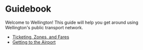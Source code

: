 # Guidebook

<p class="splash">
  Welcome to Wellington! This guide will help you get around using Wellington's public transport network.
</p>

<nav>
  <ul>
    <li><a href="./nz-wlg/ticketing-zones-fares">Ticketing, Zones, and Fares</a></li>
    <li><a href="./nz-wlg/airport">Getting to the Airport</a></li>
  </ul>
</nav>
